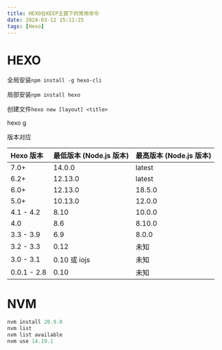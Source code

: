 ```yaml
---
title: HEXO在KEEP主题下的常用命令
date: 2024-03-12 15:11:25
tags: [Hexo]
---
```


# HEXO

全局安装`npm install -g hexo-cli`

局部安装`npm install hexo`

创建文件`hexo new [layout] <title>`

hexo g

版本对应

| Hexo 版本   | 最低版本 (Node.js 版本) | 最高版本 (Node.js 版本) |
| :---------- | :---------------------- | :---------------------- |
| 7.0+        | 14.0.0                  | latest                  |
| 6.2+        | 12.13.0                 | latest                  |
| 6.0+        | 12.13.0                 | 18.5.0                  |
| 5.0+        | 10.13.0                 | 12.0.0                  |
| 4.1 - 4.2   | 8.10                    | 10.0.0                  |
| 4.0         | 8.6                     | 8.10.0                  |
| 3.3 - 3.9   | 6.9                     | 8.0.0                   |
| 3.2 - 3.3   | 0.12                    | 未知                    |
| 3.0 - 3.1   | 0.10 或 iojs            | 未知                    |
| 0.0.1 - 2.8 | 0.10                    | 未知                    |

# NVM

```javascript
nvm install 20.9.0
nvm list
nvm list available
nvm use 14.19.1
```
